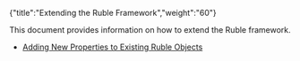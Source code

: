 {"title":"Extending the Ruble Framework","weight":"60"}

This document provides information on how to extend the Ruble framework.

* [Adding New Properties to Existing Ruble Objects](/docs/appc/Axway_Appcelerator_Studio/Axway_Appcelerator_Studio_Guide/SDK/Extending_Studio/Extending_the_Ruble_Framework/Adding_New_Properties_to_Existing_Ruble_Objects/)
